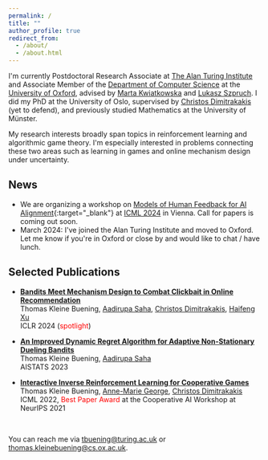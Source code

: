 ```yaml
---
permalink: /
title: ""
author_profile: true
redirect_from: 
  - /about/
  - /about.html
---
```


I'm currently Postdoctoral Research Associate at [The Alan Turing Institute](https://www.turing.ac.uk/) and Associate Member of the [Department of Computer Science]((https://www.cs.ox.ac.uk/)) at the [University of Oxford](https://www.ox.ac.uk/), advised by [Marta Kwiatkowska](https://scholar.google.co.uk/citations?hl=en&user=ArcH6PkAAAAJ&view_op=list_works&sortby=pubdate) and [Lukasz Szpruch](https://www.maths.ed.ac.uk/~lszpruch/). 
I did my PhD at the University of Oslo, supervised by [Christos Dimitrakakis](https://sites.google.com/site/christosdimitrakakis) (yet to defend), and previously studied Mathematics at the University of Münster.  




My research interests broadly span topics in reinforcement learning and algorithmic game theory. I'm especially interested in problems connecting these two areas such as learning in games and online mechanism design under uncertainty.  
<!---
I did my PhD at the University of Oslo, supervised by [Christos Dimitrakakis](https://sites.google.com/site/christosdimitrakakis) (yet to defend). Prior to that I studied Mathematics the University of Münster and the University of British Columbia. 
I'm a third-year PhD student at the University of Oslo supervised by [Christos Dimitrakakis](https://sites.google.com/site/christosdimitrakakis).
My research interests broadly span topics in reinforcement learning and algorithmic game theory, and I'm especially interested in problems connecting these two areas (e.g., learning in games and incentive-aware learning). 
-->



## News 

- We are organizing a workshop on [Models of Human Feedback for AI Alignment](https://sites.google.com/view/mhf-icml2024){:target="_blank"} at [ICML 2024](https://icml.cc/) in Vienna. Call for papers is coming out soon. 
- March 2024: I've joined the Alan Turing Institute and moved to Oxford. Let me know if you're in Oxford or close by and would like to chat / have lunch. 



## Selected Publications 	

* [**Bandits Meet Mechanism Design to Combat Clickbait in Online Recommendation**](https://arxiv.org/pdf/2311.15647.pdf) <br />
Thomas Kleine Buening, [Aadirupa Saha](https://aadirupa.github.io/), [Christos Dimitrakakis](https://sites.google.com/site/christosdimitrakakis), [Haifeng Xu](https://www.haifeng-xu.com/) <br />
ICLR 2024 (<span style="color:red">spotlight</span>)


* [**An Improved Dynamic Regret Algorithm for Adaptive Non-Stationary Dueling Bandits**](https://arxiv.org/pdf/2210.14322.pdf) <br /> 
Thomas Kleine Buening, [Aadirupa Saha](https://aadirupa.github.io/) <br />
AISTATS 2023


* [**Interactive Inverse Reinforcement Learning for Cooperative Games**](https://proceedings.mlr.press/v162/buning22a/buning22a.pdf) <br /> 
Thomas Kleine Buening, [Anne-Marie George](https://scholar.google.de/citations?user=uOuR7XgAAAAJ&hl=en), [Christos Dimitrakakis](https://sites.google.com/site/christosdimitrakakis) <br /> 
ICML 2022, <span style="color:red">Best Paper Award</span> at the Cooperative AI Workshop at NeurIPS 2021 



<br/>


You can reach me via tbuening@turing.ac.uk or thomas.kleinebuening@cs.ox.ac.uk. 